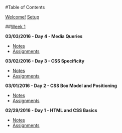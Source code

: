 #Table of Contents

[Welcome!](/intro/README.md)
[Setup](/intro/setup.md)

##[Week 1](/week-01/README.md)

**03/03/2016 - Day 4 - Media Queries**
- [Notes](/week-01/day-04/README.md)
- [Assignments](/day-04/assignments/README.md)

**03/02/2016 - Day 3 - CSS Specificity**
- [Notes](/week-01/day-03/README.md)
- [Assignments](/day-03/assignments/README.md)

**03/01/2016 - Day 2 - CSS Box Model and Positioning**
- [Notes](/week-01/day-02/README.md)
- [Assignments](/day-02/assignments/README.md)

**02/29/2016 - Day 1 - HTML and CSS Basics**
- [Notes](/week-01/day-01/README.md)
- [Assignments](/day-01/assignments/README.md)
